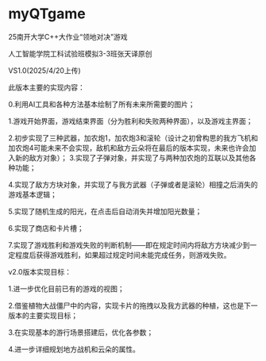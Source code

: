 # myQTgame
25南开大学C++大作业“领地对决”游戏

人工智能学院工科试验班模拟3-3班张天译原创

VS1.0(2025/4/20上传)

此版本主要的实现内容：

0.利用AI工具和各种方法基本绘制了所有未来所需要的图片；

1.游戏开始界面，游戏结束界面（分为胜利和失败两种界面），以及游戏主界面；

2.初步实现了三种武器，加农炮1，加农炮3和滚轮（设计之初曾构思的我方飞机和加农炮4可能未来不会实现，敌机和敌方云朵将在最后的版本实现，未来也许会加入新的敌方对象）；
3.实现了子弹对象，并实现了与两种加农炮的互联以及其他各种功能；

4.实现了敌方方块对象，并实现了与我方武器（子弹或者是滚轮）相撞之后消失的游戏基本逻辑；

5.实现了随机生成的阳光，在点击后自动消失并增加阳光数量；

6.实现了商店和卡片槽；

7.实现了游戏胜利和游戏失败的判断机制——即在规定时间内将敌方方块减少到一定程度后获得游戏胜利，如果超过规定时间未能完成任务，则游戏失败。

v2.0版本实现目标：

1.进一步优化目前已有的游戏的视图；

2.借鉴植物大战僵尸中的内容，实现卡片的拖拽以及我方武器的种植，这也是下一版本的主要实现目标；

3.在实现基本的游行场景搭建后，优化各参数；

4.进一步详细规划地方战机和云朵的属性。
